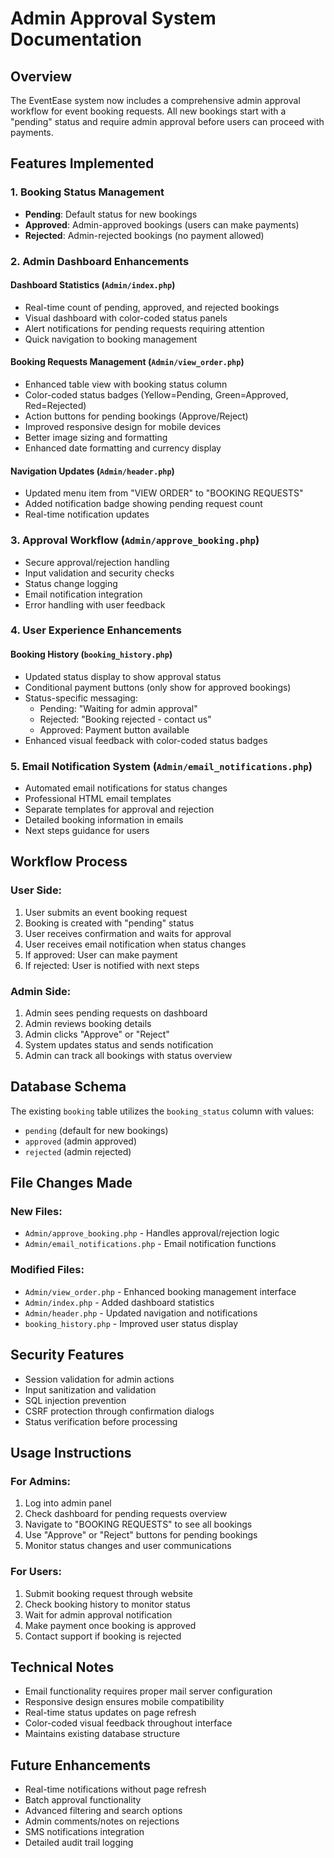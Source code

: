 # Admin Approval System Documentation

## Overview
The EventEase system now includes a comprehensive admin approval workflow for event booking requests. All new bookings start with a "pending" status and require admin approval before users can proceed with payments.

## Features Implemented

### 1. Booking Status Management
- **Pending**: Default status for new bookings
- **Approved**: Admin-approved bookings (users can make payments)
- **Rejected**: Admin-rejected bookings (no payment allowed)

### 2. Admin Dashboard Enhancements

#### Dashboard Statistics (`Admin/index.php`)
- Real-time count of pending, approved, and rejected bookings
- Visual dashboard with color-coded status panels
- Alert notifications for pending requests requiring attention
- Quick navigation to booking management

#### Booking Requests Management (`Admin/view_order.php`)
- Enhanced table view with booking status column
- Color-coded status badges (Yellow=Pending, Green=Approved, Red=Rejected)
- Action buttons for pending bookings (Approve/Reject)
- Improved responsive design for mobile devices
- Better image sizing and formatting
- Enhanced date formatting and currency display

#### Navigation Updates (`Admin/header.php`)
- Updated menu item from "VIEW ORDER" to "BOOKING REQUESTS"
- Added notification badge showing pending request count
- Real-time notification updates

### 3. Approval Workflow (`Admin/approve_booking.php`)
- Secure approval/rejection handling
- Input validation and security checks
- Status change logging
- Email notification integration
- Error handling with user feedback

### 4. User Experience Enhancements

#### Booking History (`booking_history.php`)
- Updated status display to show approval status
- Conditional payment buttons (only show for approved bookings)
- Status-specific messaging:
  - Pending: "Waiting for admin approval"
  - Rejected: "Booking rejected - contact us"
  - Approved: Payment button available
- Enhanced visual feedback with color-coded status badges

### 5. Email Notification System (`Admin/email_notifications.php`)
- Automated email notifications for status changes
- Professional HTML email templates
- Separate templates for approval and rejection
- Detailed booking information in emails
- Next steps guidance for users

## Workflow Process

### User Side:
1. User submits an event booking request
2. Booking is created with "pending" status
3. User receives confirmation and waits for approval
4. User receives email notification when status changes
5. If approved: User can make payment
6. If rejected: User is notified with next steps

### Admin Side:
1. Admin sees pending requests on dashboard
2. Admin reviews booking details
3. Admin clicks "Approve" or "Reject"
4. System updates status and sends notification
5. Admin can track all bookings with status overview

## Database Schema
The existing `booking` table utilizes the `booking_status` column with values:
- `pending` (default for new bookings)
- `approved` (admin approved)
- `rejected` (admin rejected)

## File Changes Made

### New Files:
- `Admin/approve_booking.php` - Handles approval/rejection logic
- `Admin/email_notifications.php` - Email notification functions

### Modified Files:
- `Admin/view_order.php` - Enhanced booking management interface
- `Admin/index.php` - Added dashboard statistics
- `Admin/header.php` - Updated navigation and notifications
- `booking_history.php` - Improved user status display

## Security Features
- Session validation for admin actions
- Input sanitization and validation
- SQL injection prevention
- CSRF protection through confirmation dialogs
- Status verification before processing

## Usage Instructions

### For Admins:
1. Log into admin panel
2. Check dashboard for pending requests overview
3. Navigate to "BOOKING REQUESTS" to see all bookings
4. Use "Approve" or "Reject" buttons for pending bookings
5. Monitor status changes and user communications

### For Users:
1. Submit booking request through website
2. Check booking history to monitor status
3. Wait for admin approval notification
4. Make payment once booking is approved
5. Contact support if booking is rejected

## Technical Notes
- Email functionality requires proper mail server configuration
- Responsive design ensures mobile compatibility
- Real-time status updates on page refresh
- Color-coded visual feedback throughout interface
- Maintains existing database structure

## Future Enhancements
- Real-time notifications without page refresh
- Batch approval functionality
- Advanced filtering and search options
- Admin comments/notes on rejections
- SMS notifications integration
- Detailed audit trail logging
